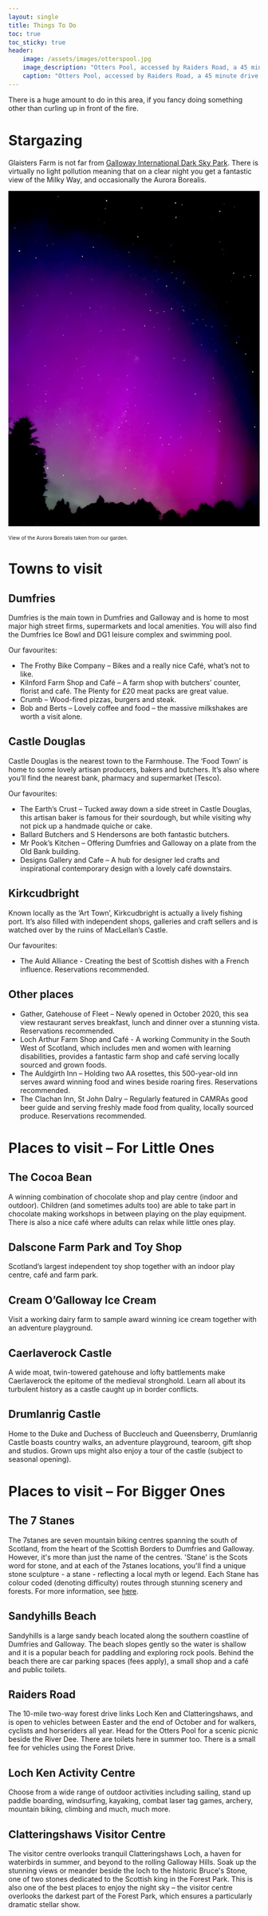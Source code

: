 ```yaml
---
layout: single
title: Things To Do
toc: true
toc_sticky: true
header:
    image: /assets/images/otterspool.jpg
    image_description: "Otters Pool, accessed by Raiders Road, a 45 minute drive away."
    caption: "Otters Pool, accessed by Raiders Road, a 45 minute drive away."
---
```


There is a huge amount to do in this area, if you fancy doing something other than curling up in front of the fire.

# Stargazing
Glaisters Farm is not far from [Galloway International Dark Sky Park](https://darksky.org/places/galloway-forest-park-dark-sky-park/). There is virtually no light pollution meaning that on a clear night you get a fantastic view of the Milky Way, and occasionally the Aurora Borealis.

![image](assets/images/aurora.jpg)
<p style="font-size:10px">View of the Aurora Borealis taken from our garden.</p>

# Towns to visit
## Dumfries
Dumfries is the main town in Dumfries and Galloway and is home to most major high street firms, supermarkets and local amenities. You will also find the Dumfries Ice Bowl and DG1 leisure complex and swimming pool.

Our favourites:
- The Frothy Bike Company – Bikes and a really nice Café, what’s not to like.
-	Kilnford Farm Shop and Café – A farm shop with butchers’ counter, florist and café. The Plenty for £20 meat packs are great value.
-	Crumb – Wood-fired pizzas, burgers and steak.
-	Bob and Berts – Lovely coffee and food – the massive milkshakes are worth a visit alone.

## Castle Douglas
Castle Douglas is the nearest town to the Farmhouse. The ‘Food Town’ is home to some lovely artisan producers, bakers and butchers. It’s also where you’ll find the nearest bank, pharmacy and supermarket (Tesco).

Our favourites:
-	The Earth’s Crust – Tucked away down a side street in Castle Douglas, this artisan baker is famous for their sourdough, but while visiting why not pick up a handmade quiche or cake.
-	Ballard Butchers and S Hendersons are both fantastic butchers.
-	Mr Pook’s Kitchen – Offering Dumfries and Galloway on a plate from the Old Bank building.
-	Designs Gallery and Cafe – A hub for designer led crafts and inspirational contemporary design with a lovely café downstairs.


## Kirkcudbright
Known locally as the ‘Art Town’, Kirkcudbright is actually a lively fishing port. It’s also filled with independent shops, galleries and craft sellers and is watched over by the ruins of MacLellan’s Castle.

Our favourites:
-	The Auld Alliance - Creating the best of Scottish dishes with a French influence. Reservations recommended.

## Other places

-	Gather, Gatehouse of Fleet – Newly opened in October 2020, this sea view restaurant serves breakfast, lunch and dinner over a stunning vista. Reservations recommended.
-	Loch Arthur Farm Shop and Café - A working Community in the South West of Scotland, which includes men and women with learning disabilities, provides a fantastic farm shop and café serving locally sourced and grown foods.
-	The Auldgirth Inn – Holding two AA rosettes, this 500-year-old inn serves award winning food and wines beside roaring fires. Reservations recommended.
-	The Clachan Inn, St John Dalry – Regularly featured in CAMRAs good beer guide and serving freshly made food from quality, locally sourced produce. Reservations recommended.

# Places to visit – For Little Ones
## The Cocoa Bean

A winning combination of chocolate shop and play centre (indoor and outdoor). Children (and sometimes adults too) are able to take part in chocolate making workshops in between playing on the play equipment. There is also a nice café where adults can relax while little ones play.

## Dalscone Farm Park and Toy Shop
Scotland’s largest independent toy shop together with an indoor play centre, café and farm park.

## Cream O’Galloway Ice Cream
Visit a working dairy farm to sample award winning ice cream together with an adventure playground.

## Caerlaverock Castle
A wide moat, twin-towered gatehouse and lofty battlements make Caerlaverock the epitome of the medieval stronghold. Learn all about its turbulent history as a castle caught up in border conflicts.

## Drumlanrig Castle
Home to the Duke and Duchess of Buccleuch and Queensberry, Drumlanrig Castle boasts country walks, an adventure playground, tearoom, gift shop and studios. Grown ups might also enjoy a tour of the castle (subject to seasonal opening).

# Places to visit – For Bigger Ones

## The 7 Stanes
The 7stanes are seven mountain biking centres spanning the south of Scotland, from the heart of the Scottish Borders to Dumfries and Galloway. However, it's more than just the name of the centres. 'Stane' is the Scots word for stone, and at each of the 7stanes locations, you'll find a unique stone sculpture - a stane - reflecting a local myth or legend. Each Stane has colour coded (denoting difficulty) routes through stunning scenery and forests.
For more information, see [here](https://forestryandland.gov.scot/visit/activities/mountain-biking).

## Sandyhills Beach
Sandyhills is a large sandy beach located along the southern coastline of Dumfries and Galloway. The beach slopes gently so the water is shallow and it is a popular beach for paddling and exploring rock pools. Behind the beach there are car parking spaces (fees apply), a small shop and a café and public toilets.

## Raiders Road
The 10-mile two-way forest drive links Loch Ken and Clatteringshaws, and is open to vehicles between Easter and the end of October and for walkers, cyclists and horseriders all year. Head for the Otters Pool for a scenic picnic beside the River Dee. There are toilets here in summer too. There is a small fee for vehicles using the Forest Drive.

## Loch Ken Activity Centre
Choose from a wide range of outdoor activities including sailing, stand up paddle boarding, windsurfing, kayaking, combat laser tag games, archery, mountain biking, climbing and much, much more.

## Clatteringshaws Visitor Centre
The visitor centre overlooks tranquil Clatteringshaws Loch, a haven for waterbirds in summer, and beyond to the rolling Galloway Hills. Soak up the stunning views or meander beside the loch to the historic Bruce's Stone, one of two stones dedicated to the Scottish king in the Forest Park. This is also one of the best places to enjoy the night sky – the visitor centre overlooks the darkest part of the Forest Park, which ensures a particularly dramatic stellar show.
